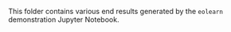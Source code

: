 This folder contains various end results generated by the `eolearn` demonstration Jupyter Notebook.
